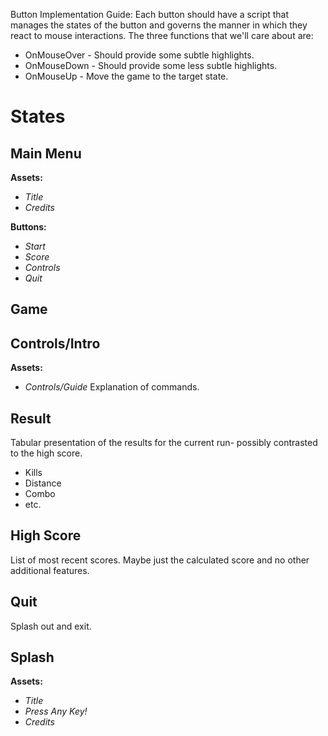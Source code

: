 Button Implementation Guide:
    Each button should have a script that manages the states of the button and governs the manner in which they react to mouse interactions. The three functions that we'll care about are:
    
*  OnMouseOver - Should provide some subtle highlights.
*  OnMouseDown - Should provide some less subtle highlights.
*  OnMouseUp   - Move the game to the target state.


States
======

Main Menu
---------
**Assets:**
* *Title*
* *Credits*

**Buttons:**
* *Start*
* *Score*
* *Controls*
* *Quit*

Game
----

Controls/Intro
--------------
**Assets:**
* *Controls/Guide* Explanation of commands.



Result
------
Tabular presentation of the results for the current run- possibly contrasted to the high score.
* Kills
* Distance
* Combo
* etc.

High Score
----------
List of most recent scores. Maybe just the calculated score and no other additional features.

Quit
----
Splash out and exit.

Splash
------
**Assets:**
* *Title*
* *Press Any Key!*
* *Credits*
